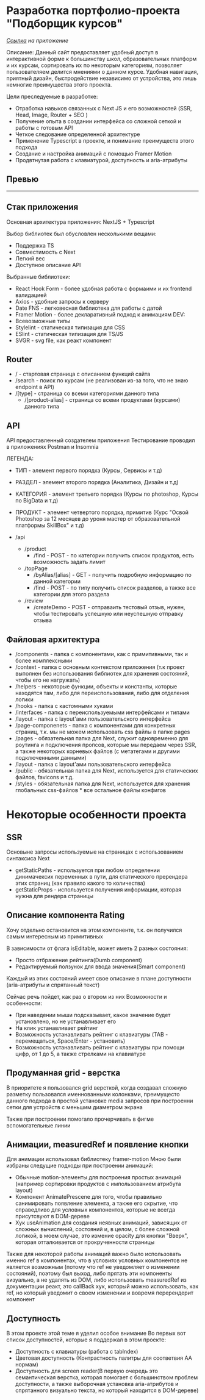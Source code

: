 # Разработка портфолио-проекта "Подборщик курсов"

_[Ссылка](#) на приложение_

Описание:
Данный сайт предоставляет удобный доступ в интерактивной форме к большинству школ, образовательных платформ и их курсам, сортировать их по некоторым категориям, позволяет пользователяем делится мнениями о данном курсе. Удобная навигация, приятный дизайн, быстродействие независимо от устройства, это лишь немногие преимущества этого проекта.

Цели преследуемые в разработке:

- Отработка навыков связанных с Next JS и его возможностей (SSR, Head, Image, Router + SEO )
- Получение опыта в создании интерфейса со сложной сеткой и работы с готовым API
- Четкое следование определенной архитектуре
- Применение Typescript в проекте, и понимание преимуществ этого подхода
- Создание и настройка анимаций с помощью Framer Motion
- Продвтнутая работа с клавиатурой, доступность и aria-атрибуты

## Превью

---

## Стак приложения

Основная архитектура приложения:
NextJS + Typescript

Выбор библиотек был обусловлен несколькими вещами:

- Поддержка TS
- Совместимость с Next
- Легкий вес
- Доступное описание API

Выбранные библиотеки:

- React Hook Form - более удобная работа с формаими и их frontend валидацией
- Axios - удобные запросы к серверу
- Date FNS - легковесная библиотека для работы с датой
- Framer Motion - более декларативный подход к анимациям
  DEV:
- Всевозможные типы
- Stylelint - статическая типизация для CSS
- ESlint - статическая типизация для TS/JS
- SVGR - svg file, как реакт компонент

## Router

- / - стартовая страница с описанием функций сайта
- /search - поиск по курсам (не реализован из-за того, что не знаю endpoint в API)
- /[type] - страница со всеми категориями данного типа
  - /[product-alias] - страница со всеми продуктами (курсами) данного типа

## API

API предоставленный создателем приложения
Тестирование проводил в приложениях Postman и Insomnia

ЛЕГЕНДА:

- ТИП - элемент первого порядка (Курсы, Сервисы и т.д)
- РАЗДЕЛ - элемент второго порядка (Аналитика, Дизайн и т.д)
- КАТЕГОРИЯ - элемент третьего порядка (Курсы по photoshop, Курсы по BigData и т.д)
- ПРОДУКТ - элемент четвертого порядка, примитив (Курс "Освой Photoshop за 12 месяцев до уроня мастер от образовательной платформы SkillBox" и т.д)

- /api
  - /product
    - /find - POST - по категории получить список продуктов, есть возможность задать лимит
  - /topPage
    - /byAlias/[alias] - GET - получить подробную информацию по данной категории
    - /find - POST - по типу получить список разделов, а также все категории для этого раздела
  - /review
    - /createDemo - POST - отправаить тестовый отзыв, нужен, чтобы тестировать успешную или неуспешную отправку отзыва

## Файловая архитектура

- /components - папка с компонентами, как с примитивными, так и более комплексными
- /context - папка с основным контекстом приложения (т.к проект выполнен без использования библиотек для хранения состояний, чтобы его не нагружать)
- /helpers - некоторые функции, объекты и константы, которые находятся там, либо для переиспользования, либо для отделения логики
- /hooks - папка с кастомными хуками
- /interfaces - папка с переиспользуемыми интерфейсами и типами
- /layout - папка с layout'ами пользовательского интерфейса
- /page-componenets - папка с компонентами для конкретных страниц, т.к. мы не можем использовать css файлы в папке pages
- /pages - обязательная папка для Next, служит одновременно для роутинга и подключения пропсов, которые мы передаем через SSR, а также некоторых корневых файлов (с метатегами и другими подключенными данными)
- /layout - папка с layout'ами пользовательского интерфейса
- /public - обязательная папка для Next, используется для статических файлов, favicons и т.д.
- /styles - обязательная папка для Next, используется для хранения глобальных css-файлов \* все остальное файлы конфигов

# Некоторые особенности проекта

## SSR

Основыне запросы используемые на страницах с использованием синтаксиса Next

- getStaticPaths - используется при любом определении динимачексих переменных в пути, для статического пререндера этих страниц (как правило какого то количества)
- getStaticProps - используется получения информации, которая нужна для рендера страницы

## Описание компонента Rating

Хочу отдельно остановится на этом компоненте, т.к. он получился самым интересным из примитивных

В зависимости от флага isEditable, может иметь 2 разных состояния:

- Просто отбражение рейтинга(Dumb component)
- Редактируемый ползунок для ввода значения(Smart component)

Каждый из этих состояний имеет свое описание в плане доступности (aria-атрибуты и спрятанный текст)

Сейчас речь пойдет, как раз о втором из них
Возможности и особенности:

- При наведении мыши подсказывает, какое значение будет установлено, но не устанавливает его
- На клик устанавливает рейтинг
- Возможность устанавливать рейтинг с клавиатуры (TAB - перемещаться, Space/Enter - установить)
- Возможность устанавливать рейтинг с клавиатуры при помощи цифр, от 1 до 5, а также стрелками на клавиатуре

## Продуманная grid - верстка

В приоритете я пользовался grid версткой, когда создавал сложную разметку пользовался именнованными колонками, преимущесто данного подхода в простой установке media запросов при построенни сетки для устройств с меньшим диаметром экрана

Также при построении помогало прочерчивать в фигме вспомогательные линии

## Анимации, measuredRef и появление кнопки

Для анимации использовал библиотеку framer-motion
Мною были избраны следущие подходы при построении анимаций:

- Обычные motion-элементы для построения простых анимаций (например сортировки продуктов с импользованием атрибута layout)
- Компонент AnimatePrescene для того, чтобы правильно санимировать появление элемента, а также его скрытие, что справедливо для условных компонентов, которые не всегда присутсвуют в DOM-дереве
- Хук useAnimation для создания неявных анимаций, зависящих от сложных вычислений, состояний и, в целом, с более сложной логикой, в моем случае, это измение opacity для кнопки "Вверх", которая отталкивается от прокрученности страницы

Также для некоторой работы анимаций важно было использовать именно ref в компонентах, что в условиях условных компонентов не является возможным (потому что ref не уведомляет о изменении состояний), поэтому был выход, либо прятать эти компоненты визуально, а не удалять из DOM, либо использовать measuredRef из документации реакт, это callBack хук, который можно использовать, как ref, но который уведомит о своем изменении и вовремя перерендерит компонент

## Доступность

В этом проекте этой теме я уделил особое внимание
Во первых вот список доступностей, которые я поддержал в этом проекте:

- Доступность с клавиатуры (работа с tabIndex)
- Цветовая доступность (Контрастность палитры для соответвия АА нормам)
- Доступность для screen reader(В первую очередь это семантическая верстка, которая помогает с большинством проблем доступности, а также выборочная установка aria-атрибутов и спрятанного визуально текста, но который находится в DOM-дереве)
